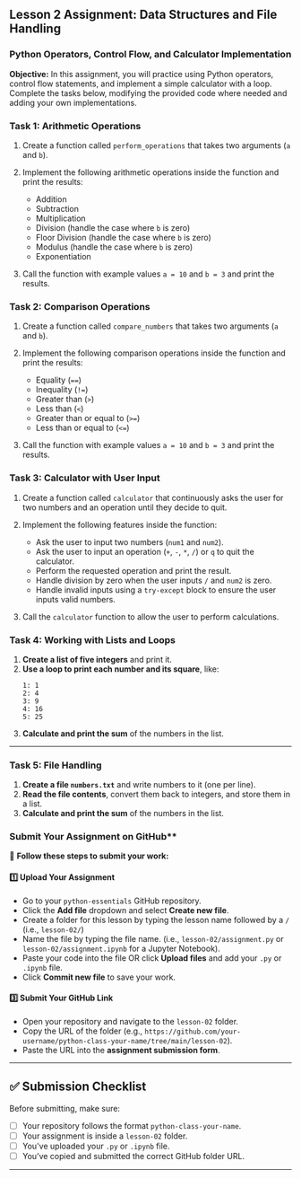 ## Lesson 2 Assignment: Data Structures and File Handling
### Python Operators, Control Flow, and Calculator Implementation

**Objective:** In this assignment, you will practice using Python operators, control flow statements, and implement a simple calculator with a loop. Complete the tasks below, modifying the provided code where needed and adding your own implementations.

### **Task 1: Arithmetic Operations**
1. Create a function called `perform_operations` that takes two arguments (`a` and `b`).

2. Implement the following arithmetic operations inside the function and print the results:
   - Addition
   - Subtraction
   - Multiplication
   - Division (handle the case where `b` is zero)
   - Floor Division (handle the case where `b` is zero)
   - Modulus (handle the case where `b` is zero)
   - Exponentiation

3. Call the function with example values `a = 10` and `b = 3` and print the results.

### **Task 2: Comparison Operations**
1. Create a function called `compare_numbers` that takes two arguments (`a` and `b`).

2. Implement the following comparison operations inside the function and print the results:
   - Equality (`==`)
   - Inequality (`!=`)
   - Greater than (`>`)
   - Less than (`<`)
   - Greater than or equal to (`>=`)
   - Less than or equal to (`<=`)

3. Call the function with example values `a = 10` and `b = 3` and print the results.

### **Task 3: Calculator with User Input**
1. Create a function called `calculator` that continuously asks the user for two numbers and an operation until they decide to quit.

2. Implement the following features inside the function:
   - Ask the user to input two numbers (`num1` and `num2`).
   - Ask the user to input an operation (`+`, `-`, `*`, `/`) or `q` to quit the calculator.
   - Perform the requested operation and print the result.
   - Handle division by zero when the user inputs `/` and `num2` is zero.
   - Handle invalid inputs using a `try-except` block to ensure the user inputs valid numbers.

3. Call the `calculator` function to allow the user to perform calculations.

### **Task 4: Working with Lists and Loops**  
1. **Create a list of five integers** and print it.  
2. **Use a loop to print each number and its square**, like:  
   ```
   1: 1  
   2: 4  
   3: 9  
   4: 16  
   5: 25  
   ```  
3. **Calculate and print the sum** of the numbers in the list.  

---

### **Task 5: File Handling**  
1. **Create a file `numbers.txt`** and write numbers to it (one per line).  
2. **Read the file contents**, convert them back to integers, and store them in a list.  
3. **Calculate and print the sum** of the numbers in the list.  

### Submit Your Assignment on GitHub**  

📌 **Follow these steps to submit your work:**  

#### **1️⃣ Upload Your Assignment**  
- Go to your `python-essentials` GitHub repository.
- Click the **Add file** dropdown and select **Create new file**.
- Create a folder for this lesson by typing the lesson name followed by a `/` (i.e., `lesson-02/`)
- Name the file by typing the file name. (i.e., `lesson-02/assignment.py` or `lesson-02/assignment.ipynb` for a Jupyter Notebook).  
- Paste your code into the file OR click **Upload files** and add your `.py` or `.ipynb` file.  
- Click **Commit new file** to save your work.  

#### **3️⃣ Submit Your GitHub Link**  
- Open your repository and navigate to the `lesson-02` folder.  
- Copy the URL of the folder (e.g., `https://github.com/your-username/python-class-your-name/tree/main/lesson-02`).  
- Paste the URL into the **assignment submission form**.  

---

## **✅ Submission Checklist**  
Before submitting, make sure:  
- [ ] Your repository follows the format `python-class-your-name`.  
- [ ] Your assignment is inside a `lesson-02` folder.  
- [ ] You've uploaded your `.py` or `.ipynb` file.  
- [ ] You’ve copied and submitted the correct GitHub folder URL.  

---
